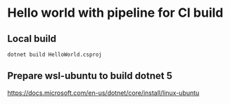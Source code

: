 # Hello world with pipeline for CI build

## Local build

`dotnet build HelloWorld.csproj`

## Prepare wsl-ubuntu to build dotnet 5

<https://docs.microsoft.com/en-us/dotnet/core/install/linux-ubuntu>
